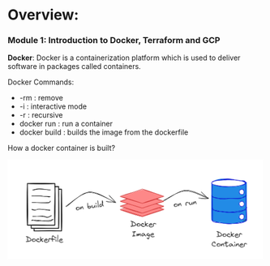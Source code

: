 # Overview:

### Module 1: Introduction to Docker, Terraform and GCP

**Docker**: Docker is a containerization platform which is used to deliver software in packages called containers.

Docker Commands: 
* -rm : remove
* -i  : interactive mode
* -r : recursive
* docker run : run a container
* docker build : builds the image from the dockerfile

How a docker container is built?

![alt text](images/docker_image.png)